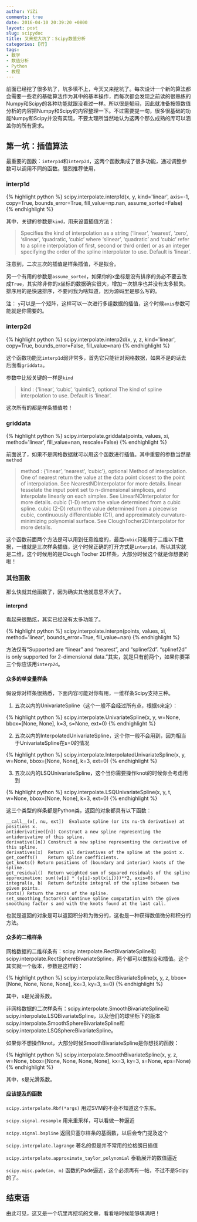 ```yaml
---
author: YiZi
comments: true
date: 2016-04-10 20:39:20 +0800
layout: post
slug: scipydoc
title: 又来挖大坑了：Scipy数值分析
categories: [行]
tags:
- 数学
- 数值分析
- Python
- 教程
---
```

前面已经挖了很多坑了，坑多填不上，今天又来挖坑了。每次设计一个新的算法都会需要一些老的基础算法作为其中的基本操作，而每次都会发现之前读的很熟练的Numpy和Scipy的各种功能就跟没看过一样。所以很是郁闷，因此就准备按照数值分析的内容把Numpy和Scipy的内容整理一下。不过需要提一句，很多很基础的功能Numpy和Scipy并没有实现，不要太理所当然地认为这两个那么成熟的库可以涵盖你的所有需求。

## 第一坑：插值算法

最重要的函数：`interp1d`和`interp2d`，这两个函数集成了很多功能，通过调整参数可以调用不同的函数。强烈推荐使用，


### interp1d

{% highlight python %}
scipy.interpolate.interp1d(x, y, kind='linear', axis=-1, copy=True, bounds_error=True, fill_value=np.nan, assume_sorted=False)
{% endhighlight %}

其中，关键的参数是`kind`，用来设置插值方法：

> Specifies the kind of interpolation as a string (‘linear’, ‘nearest’, ‘zero’, ‘slinear’, ‘quadratic, ‘cubic’ where ‘slinear’, ‘quadratic’ and ‘cubic’ refer to a spline interpolation of first, second or third order) or as an integer specifying the order of the spline interpolator to use. Default is ‘linear’.

注意到，二次三次的插值是样条插值，不是拟合。

另一个有用的参数是`assume_sorted`，如果你的x坐标是没有排序的务必不要去改成`True`，其实除非你的x坐标的数据确实很大，增加一次排序也并没有太多损失。排序用的是快速排序，不要问我为啥知道，因为源码里是那么写的。


注： `y`可以是一个矩阵，这样可以一次进行多组数据的插值，这个时候`axis`参数可能就是你需要的。

### interp2d

{% highlight python %}
scipy.interpolate.interp2d(x, y, z, kind='linear', copy=True, bounds_error=False, fill_value=nan)
{% endhighlight %}

这个函数功能比`interp1d`弱非常多，首先它只能针对网格数据，如果不是的话去后面看`griddata`。

参数中比较关键的一样是`kind`

> kind : {‘linear’, ‘cubic’, ‘quintic’}, optional
The kind of spline interpolation to use. Default is ‘linear’.

这次所有的都是样条插值啦！


### griddata

{% highlight python %}
scipy.interpolate.griddata(points, values, xi, method='linear', fill_value=nan, rescale=False)
{% endhighlight %}

前面说了，如果不是网格数据就可以用这个函数进行插值。其中重要的参数当然是`method`

> method : {‘linear’, ‘nearest’, ‘cubic’}, optional
Method of interpolation. One of
nearest
return the value at the data point closest to the point of interpolation. See NearestNDInterpolator for more details.
linear
tesselate the input point set to n-dimensional simplices, and interpolate linearly on each simplex. See LinearNDInterpolator for more details.
cubic (1-D)
return the value determined from a cubic spline.
cubic (2-D)
return the value determined from a piecewise cubic, continuously differentiable (C1), and approximately curvature-minimizing polynomial surface. See CloughTocher2DInterpolator for more details.

这个函数前面两个方法是可以用到任意维度的，最后`cubic`只能用于二维以下数据，一维就是三次样条插值，这个时候正确的打开方式是`interp1d`，所以其实就是二维，这个时候用的是Clough Tocher 2D样条，大部分时候这个就是你想要的啦！

### 其他函数
那么快就其他函数了，因为确实其他就意思不大了。

#### interpnd
看起来很酷炫，其实已经没有太多功能了。

{% highlight python %}
scipy.interpolate.interpn(points, values, xi, method='linear', bounds_error=True, fill_value=nan)
{% endhighlight %}

方法仅有“Supported are “linear” and “nearest”, and “splinef2d”. “splinef2d” is only supported for 2-dimensional data.”其实，就是只有前两个，如果你要第三个你应该用`interp2d`。

#### 众多的单变量样条
假设你对样条很熟悉，下面内容可能对你有用，一维样条Scipy支持三种。

1. 五次以内的UnivariateSpline（这个一般不会经过所有点，根据s来定）：

{% highlight python %}
 scipy.interpolate.UnivariateSpline(x, y, w=None, bbox=[None, None], k=3, s=None, ext=0)
{% endhighlight %}

2. 五次以内的InterpolatedUnivariateSpline，这个你一般不会用到，因为相当于UnivariateSpline在s=0的情况

{% highlight python %}
scipy.interpolate.InterpolatedUnivariateSpline(x, y, w=None, bbox=[None, None], k=3, ext=0)
{% endhighlight %}

3. 五次以内的LSQUnivariateSpline，这个当你需要操作knot的时候你会考虑用到

{% highlight python %}
scipy.interpolate.LSQUnivariateSpline(x, y, t, w=None, bbox=[None, None], k=3, ext=0)
{% endhighlight %}


这三个类型的样条都是Python类，返回的对象都具有以下函数：

	__call__(x[, nu, ext])	Evaluate spline (or its nu-th derivative) at positions x.
	antiderivative([n])	Construct a new spline representing the antiderivative of this spline.
	derivative([n])	Construct a new spline representing the derivative of this spline.
	derivatives(x)	Return all derivatives of the spline at the point x.
	get_coeffs()	Return spline coefficients.
	get_knots()	Return positions of (boundary and interior) knots of the spline.
	get_residual()	Return weighted sum of squared residuals of the spline approximation: sum((w[i] * (y[i]-spl(x[i])))**2, axis=0).
	integral(a, b)	Return definite integral of the spline between two given points.
	roots()	Return the zeros of the spline.
	set_smoothing_factor(s)	Continue spline computation with the given smoothing factor s and with the knots found at the last call.

也就是返回的对象是可以返回积分和为微分的，这也是一种获得数值微分和积分的方法。

#### 众多的二维样条
网格数据的二维样条有：scipy.interpolate.RectBivariateSpline和scipy.interpolate.RectSphereBivariateSpline，两个都可以做拟合和插值。这个其实就一个版本，参数是这样的：

{% highlight python %}
scipy.interpolate.RectBivariateSpline(x, y, z, bbox=[None, None, None, None], kx=3, ky=3, s=0)
{% endhighlight %}

其中，s是光滑系数。

非网格数据的二次样条有：scipy.interpolate.SmoothBivariateSpline和scipy.interpolate.LSQBivariateSpline，以及他们的球坐标下的版本scipy.interpolate.SmoothSphereBivariateSpline和scipy.interpolate.LSQSphereBivariateSpline。

如果你不想操作knot，大部分时候SmoothBivariateSpline是你想找的函数：

{% highlight python %}
scipy.interpolate.SmoothBivariateSpline(x, y, z, w=None, bbox=[None, None, None, None], kx=3, ky=3, s=None, eps=None)
{% endhighlight %}

其中，s是光滑系数。

#### 应该提及的函数

`scipy.interpolate.Rbf(*args)` 用过SVM的不会不知道这个东东。

`scipy.signal.resample`  用来重采样，可以看做一种逼近 

`scipy.signal.bspline`  返回贝塞尔样条的基函数，以后会专门提及这个

`scipy.interpolate.lagrange` 著名的但是并不常用的拉格朗日插值

`scipy.interpolate.approximate_taylor_polynomial` 泰勒展开的数值逼近

`scipy.misc.pade(an, m)` 函数的Pade逼近，这个必须再有一帖，不过不是Scipy的了。

## 结束语
由此可见，这又是一个坑里再挖坑的文章，看看啥时候能够填满吧！
